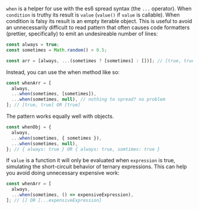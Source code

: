`when` is a helper for use with the es6 spread syntax (the `...` operator). When `condition` is truthy its result is `value` (`value()` if `value` is callable). When condition is falsy its result is an empty iterable object. This is useful to avoid an unnecessarily difficult to read pattern that often causes code formatters (prettier, specifically) to emit an undesireable number of lines:

```js
const always = true;
const sometimes = Math.random() > 0.5;

const arr = [always, ...(sometimes ? [sometimes] : [])]; // [true, true] OR [true]
```

Instead, you can use the when method like so:

```js
const whenArr = [
  always,
  ...when(sometimes, [sometimes]),
  ...when(sometimes, null), // nothing to spread? no problem
]; // [true, true] OR [true]
```

The pattern works equally well with objects.

```js
const whenObj = {
  always,
  ...when(sometimes, { sometimes }),
  ...when(sometimes, null),
}; // { always: true } OR { always: true, somtimes: true }
```

If `value` is a function it will only be evaluated when `expression` is true, simulating the short-circuit behavior of ternary expressions. This can help you avoid doing unnecessary expensive work:

```js
const whenArr = [
  always,
  ...when(sometimes, () => expensiveExpression),
]; // [] OR [...expensiveExpression]
```
